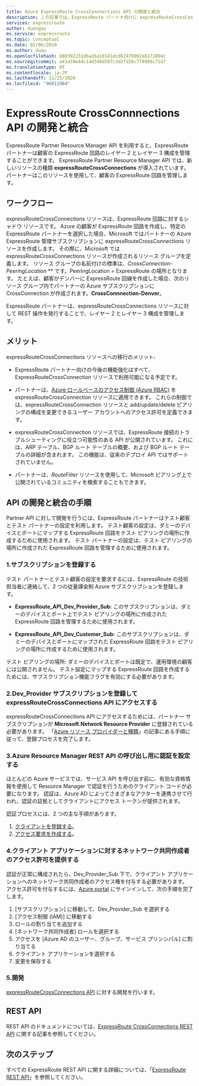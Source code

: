 ```yaml
---
title: Azure ExpressRoute CrossConnnections API の開発と統合
description: この記事では、ExpressRoute パートナ向けに expressRouteCrossConnections リソースの種類に関する詳しい概要を示します。
services: expressroute
author: duongau
ms.service: expressroute
ms.topic: conceptual
ms.date: 02/06/2020
ms.author: duau
ms.openlocfilehash: b80392231dba26a10141dcd8247b092e8171894c
ms.sourcegitcommit: a43a59e44c14d349d597c3d2fd2bc779989c71d7
ms.translationtype: HT
ms.contentlocale: ja-JP
ms.lasthandoff: 11/25/2020
ms.locfileid: "96011984"
---
```

# <a name="expressroute-crossconnnections-api-development-and-integration"></a>ExpressRoute CrossConnnections API の開発と統合

ExpressRoute Partner Resource Manager API を利用すると、ExpressRoute パートナーは顧客の ExpressRoute 回路のレイヤー 2 とレイヤー 3 構成を管理することができます。 ExpressRoute Partner Resource Manager API では、新しいリソースの種類 **expressRouteCrossConnections** が導入されています。 パートナーはこのリソースを使用して、顧客の ExpressRoute 回路を管理します。

## <a name="workflow"></a>ワークフロー

expressRouteCrossConnections リソースは、ExpressRoute 回路に対するシャドウ リソースです。 Azure の顧客が ExpressRoute 回路を作成し、特定の ExpressRoute パートナーを選択した場合、Microsoft ではパートナーの Azure ExpressRoute 管理サブスクリプションに expressRouteCrossConnections リソースを作成します。 その際に、Microsoft では expressRouteCrossConnections リソースが作成されるリソース グループを定義します。 リソース グループの名前付けの標準は、**CrossConnection-* PeeringLocation* ** です。PeeringLocation = ExpressRoute の場所となります。 たとえば、顧客がデンバーに ExpressRoute 回線を作成した場合、次のリソース グループ内でパートナーの Azure サブスクリプションに CrossConnection が作成されます。**CrossConnnection-Denver**。

ExpressRoute パートナーは、expressRouteCrossConnections リソースに対して REST 操作を発行することで、レイヤー 2 とレイヤー 3 構成を管理します。

## <a name="benefits"></a>メリット

expressRouteCrossConnections リソースへの移行のメリット:

* ExpressRoute パートナー向けの今後の機能強化はすべて、ExpressRouteCrossConnection リソースで利用可能になる予定です。

* パートナーは、[Azure ロールベースのアクセス制御 (Azure RBAC)](../role-based-access-control/overview.md) を expressRouteCrossConnection リソースに適用できます。 これらの制御では、expressRouteCrossConnection リソースと add/update/delete ピアリングの構成を変更できるユーザー アカウントへのアクセス許可を定義できます。

* expressRouteCrossConnection リソースでは、ExpressRoute 接続のトラブルシューティングに役立つ可能性のある API が公開されています。 これには、ARP テーブル、BGP ルート テーブルの概要、および BGP ルート テーブルの詳細が含まれます。 この機能は、従来のデプロイ API ではサポートされていません。

* パートナーは、*RouteFilter* リソースを使用して、Microsoft ピアリング上で公開されているコミュニティを検索することもできます。

## <a name="api-development-and-integration-steps"></a>API の開発と統合の手順

Partner API に対して開発を行うには、ExpressRoute パートナーはテスト顧客とテスト パートナーの設定を利用します。 テスト顧客の設定は、ダミーのデバイスとポートにマップする ExpressRoute 回路をテスト ピアリングの場所に作成するために使用されます。 テスト パートナーの設定は、テスト ピアリングの場所に作成された ExpressRoute 回路を管理するために使用されます。

### <a name="1-enlist-subscriptions"></a>1.サブスクリプションを登録する

テスト パートナーとテスト顧客の設定を要求するには、ExpressRoute の技術担当者に連絡して、2 つの従量課金制 Azure サブスクリプションを登録します。
* **ExpressRoute_API_Dev_Provider_Sub:** このサブスクリプションは、ダミーのデバイスとポート上でテスト ピアリングの場所に作成された ExpressRoute 回路を管理するために使用されます。

* **ExpressRoute_API_Dev_Customer_Sub:** このサブスクリプションは、ダミーのデバイスとポートにマップされた ExpressRoute 回路をテスト ピアリングの場所に作成するために使用されます。

テスト ピアリングの場所: ダミーのデバイスとポートは既定で、運用環境の顧客には公開されません。 テスト設定にマップする ExpressRoute 回路を作成するためには、サブスクリプション機能フラグを有効にする必要があります。

### <a name="2-register-the-dev_provider-subscription-to-access-the-expressroutecrossconnections-api"></a>2.Dev_Provider サブスクリプションを登録して expressRouteCrossConnections API にアクセスする

expressRouteCrossConnections API にアクセスするためには、パートナー サブスクリプションが **Microsoft.Network Resource Provider** に登録されている必要があります。 「[Azure リソース プロバイダーと種類](../azure-resource-manager/management/resource-providers-and-types.md#azure-portal)」の記事にある手順に従って、登録プロセスを完了します。

### <a name="3-set-up-authentication-for-azure-resource-manager-rest-api-calls"></a>3.Azure Resource Manager REST API の呼び出し用に認証を設定する

ほとんどの Azure サービスでは、サービス API を呼び出す前に、有効な資格情報を使用して Resource Manager で認証を行うためのクライアント コードが必要になります。 認証は、Azure AD によってさまざまなアクターを連携させて行われ、認証の証拠としてクライアントにアクセス トークンが提供されます。

認証プロセスには、2 つの主な手順があります。

1. [クライアントを登録する](/rest/api/azure/#register-your-client-application-with-azure-ad)。
2. [アクセス要求を作成する](/rest/api/azure/#create-the-request)。

### <a name="4-provide-network-contributor-permission-to-the-client-application"></a>4.クライアント アプリケーションに対するネットワーク共同作成者のアクセス許可を提供する

認証が正常に構成されたら、Dev_Provider_Sub 下で、クライアント アプリケーションへのネットワーク共同作成者のアクセス権を付与する必要があります。 アクセス許可を付与するには、[Azure portal](https://ms.portal.azure.com/#home) にサインインして、次の手順を完了します。

1. [サブスクリプション] に移動して、Dev_Provider_Sub を選択する
2. [アクセス制御 (IAM)] に移動する
3. ロールの割り当てを追加する
4. [ネットワーク共同作成者] ロールを選択する
5. アクセスを [Azure AD のユーザー、グループ、サービス プリンシパル] に割り当てる
6. クライアント アプリケーションを選択する
7. 変更を保存する

### <a name="5-develop"></a>5.開発

[expressRouteCrossConnections API](/rest/api/expressroute/expressroutecrossconnections) に対する開発を行います。

## <a name="rest-api"></a>REST API

REST API のドキュメントについては、[ExpressRoute CrossConnections REST API](/rest/api/expressroute/expressroutecrossconnections) に関する記事を参照してください。

## <a name="next-steps"></a>次のステップ

すべての ExpressRoute REST API に関する詳細については、「[ExpressRoute REST API](/rest/api/expressroute/)」を参照してください。